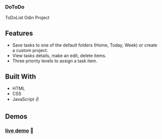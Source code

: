 ### DoToDo

ToDoList Odin Project

## Features

-   Save tasks to one of the default folders (Home, Today, Week) or create a custom project.
-   View tasks details, make an edit, delete items.
-   Three priority levels to assign a task item.

## Built With

-   HTML
-   CSS
-   JavaScript
    ✌️

## Demos

### [live demo](https://bookkeeper33.github.io/ToDo_app/) :ramen:
